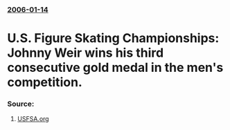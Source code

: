 ### [2006-01-14](/news/2006/01/14/index.md)

#  U.S. Figure Skating Championships: Johnny Weir wins his third consecutive gold medal in the men's competition. 




### Source:

1. [USFSA.org](http://www.usfsa.org/)
